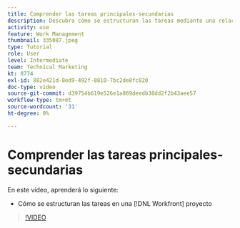 ```yaml
---
title: Comprender las tareas principales-secundarias
description: Descubra cómo se estructuran las tareas mediante una relación principal-secundario en una [!DNL  Workfront] proyecto.
activity: use
feature: Work Management
thumbnail: 335087.jpeg
type: Tutorial
role: User
level: Intermediate
team: Technical Marketing
kt: 8774
exl-id: 882e421d-8ed9-492f-8810-7bc2de8fc820
doc-type: video
source-git-commit: d39754b619e526e1a869deedb38dd2f2b43aee57
workflow-type: tm+mt
source-wordcount: '31'
ht-degree: 0%

---
```


# Comprender las tareas principales-secundarias

En este vídeo, aprenderá lo siguiente:

* Cómo se estructuran las tareas en una [!DNL Workfront] proyecto

>[!VIDEO](https://video.tv.adobe.com/v/335087/?quality=12)
